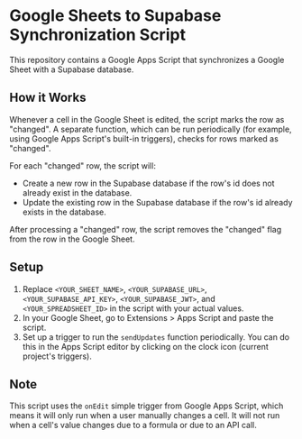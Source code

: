 # Google Sheets to Supabase Synchronization Script

This repository contains a Google Apps Script that synchronizes a Google Sheet with a Supabase database. 

## How it Works

Whenever a cell in the Google Sheet is edited, the script marks the row as "changed". A separate function, which can be run periodically (for example, using Google Apps Script's built-in triggers), checks for rows marked as "changed". 

For each "changed" row, the script will:

- Create a new row in the Supabase database if the row's id does not already exist in the database.
- Update the existing row in the Supabase database if the row's id already exists in the database.

After processing a "changed" row, the script removes the "changed" flag from the row in the Google Sheet.

## Setup

1. Replace `<YOUR_SHEET_NAME>`, `<YOUR_SUPABASE_URL>`, `<YOUR_SUPABASE_API_KEY>`, `<YOUR_SUPABASE_JWT>`, and `<YOUR_SPREADSHEET_ID>` in the script with your actual values.
2. In your Google Sheet, go to Extensions > Apps Script and paste the script.
3. Set up a trigger to run the `sendUpdates` function periodically. You can do this in the Apps Script editor by clicking on the clock icon (current project's triggers).

## Note

This script uses the `onEdit` simple trigger from Google Apps Script, which means it will only run when a user manually changes a cell. It will not run when a cell's value changes due to a formula or due to an API call.
